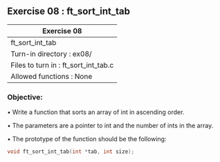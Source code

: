 ## Exercise 08 : ft_sort_int_tab

|               Exercise 08             |
|---------------------------------------|
|             ft_sort_int_tab           |
| Turn-in directory : ex08/             |
| Files to turn in : ft_sort_int_tab.c  |
| Allowed functions : None              |

 ### Objective: 

• Write a function that sorts an array of int in ascending order.

• The parameters are a pointer to int and the number of ints in the array.

• The prototype of the function should be the following:
```C
void ft_sort_int_tab(int *tab, int size);
```
